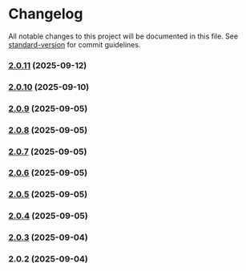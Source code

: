 # Changelog

All notable changes to this project will be documented in this file. See [standard-version](https://github.com/conventional-changelog/standard-version) for commit guidelines.

### [2.0.11](https://github.com/Tg-Admin-Panels/aap-dashboard-frontend/compare/v2.0.10...v2.0.11) (2025-09-12)

### [2.0.10](https://github.com/Tg-Admin-Panels/aap-dashboard-frontend/compare/v2.0.9...v2.0.10) (2025-09-10)

### [2.0.9](https://github.com/Tg-Admin-Panels/aap-dashboard-frontend/compare/v2.0.8...v2.0.9) (2025-09-05)

### [2.0.8](https://github.com/Tg-Admin-Panels/aap-dashboard-frontend/compare/v2.0.7...v2.0.8) (2025-09-05)

### [2.0.7](https://github.com/Tg-Admin-Panels/aap-dashboard-frontend/compare/v2.0.6...v2.0.7) (2025-09-05)

### [2.0.6](https://github.com/Tg-Admin-Panels/aap-dashboard-frontend/compare/v2.0.5...v2.0.6) (2025-09-05)

### [2.0.5](https://github.com/Tg-Admin-Panels/aap-dashboard-frontend/compare/v2.0.4...v2.0.5) (2025-09-05)

### [2.0.4](https://github.com/Tg-Admin-Panels/aap-dashboard-frontend/compare/v2.0.3...v2.0.4) (2025-09-05)

### [2.0.3](https://github.com/Tg-Admin-Panels/aap-dashboard-frontend/compare/v2.0.2...v2.0.3) (2025-09-04)

### 2.0.2 (2025-09-04)
